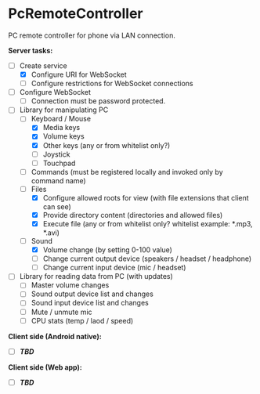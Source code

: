 # PcRemoteController
PC remote controller for phone via LAN connection.

**Server tasks:**
- [ ] Create service
  - [x] Configure URI for WebSocket
  - [ ] Configure restrictions for WebSocket connections

- [ ] Configure WebSocket
  - [ ] Connection must be password protected.
  
- [ ] Library for manipulating PC
  - [ ] Keyboard / Mouse
    - [x] Media keys
    - [x] Volume keys
    - [x] Other keys (any or from whitelist only?)
    - [ ] Joystick
    - [ ] Touchpad
  - [ ] Commands (must be registered locally and invoked only by command name)
  - [ ] Files 
    - [x] Configure allowed roots for view (with file extensions that client can see)
    - [x] Provide directory content (directories and allowed files)
    - [x] Execute file (any or from whitelist only? whitelist example: *.mp3, *.avi)
  - [ ] Sound
    - [x] Volume change (by setting 0-100 value)
    - [ ] Change current output device (speakers / headset / headphone)
    - [ ] Change current input device (mic / headset)
  
- [ ] Library for reading data from PC (with updates)
  - [ ] Master volume changes
  - [ ] Sound output device list and changes
  - [ ] Sound input device list and changes
  - [ ] Mute / unmute mic
  - [ ] CPU stats (temp / laod / speed)

**Client side (Android native):**
- [ ] ***TBD***


**Client side (Web app):**
- [ ] ***TBD***
